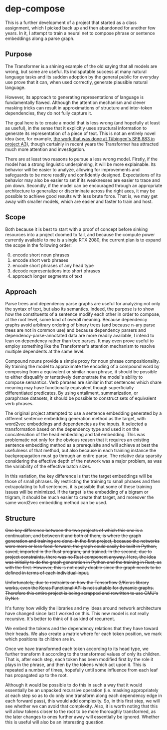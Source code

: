 # dep-compose
This is a further development of a project that started as a class assignment, which I picked back up and then abandoned for another few years. In it, I attempt to train a neural net to compose phrase or sentence embeddings along a parse graph.

## Purpose
The Transformer is a shining example of the old saying that all models are wrong, but some are useful. Its indisputable success at many natural language tasks and its sudden adoption by the general public for everyday use prove that it can, when used correctly, generate plausible natural language.

However, its approach to generating representations of language is fundamentally flawed. Although the attention mechanism and clever masking tricks can result in approximations of structure and inter-token dependencies, they do not fully capture it.

The goal here is to create a model that is less wrong (and hopefully at least as useful), in the sense that it explicitly uses structural information to generate its representation of a piece of text. This is not an entirely novel idea (see, for example, [the work that was done at Tübingen's SFB 883 in project A3](https://uni-tuebingen.de/en/research/core-research/collaborative-research-centers/crc-833/research-projects/a3-hinrichs/)), though certainly in recent years the Transformer has attracted much more attention and investigation.

There are at least two reasons to pursue a less wrong model. Firstly, if the model has a strong linguistic underpinning, it will be more explainable. Its behavior will be easier to analyze, allowing for improvements and safeguards to be more readily and confidently designed. Expectations of its behavior may also be easier to set if its weaknesses are easier to trace and pin down. Secondly, if the model can be encouraged through an appropriate architecture to generalize or discriminate across the right axes, it may be possible to achieve good results with less brute force. That is, we may get away with smaller models, which are easier and faster to train and host.

## Scope
Both because it is best to start with a proof of concept before sinking resources into a project doomed to fail, and because the compute power currently available to me is a single RTX 2080, the current plan is to expand the scope in the following order:

0. encode short noun phrases
1. encode short verb phrases
2. encode short phrases of any head type
3. decode representations into short phrases
4. approach longer segments of text

## Approach

Parse trees and dependency parse graphs are useful for analyzing not only the syntax of text, but also its semantics. Indeed, the purpose is to show how the constituents of a sentence modify each other in order to compose, at the root level, some kind of overall meaning. Because dependency graphs avoid arbitrary ordering of binary trees (and because n-ary parse trees are not in common use) and because dependency parsers and dependency-parse-annotated data are more readily available, I intend to lean on dependency rather than tree parses. It may even prove useful to employ something like the Transformer's attention mechanism to resolve multiple dependents at the same level.

Compound nouns provide a simple proxy for noun phrase compositionality. By training the model to approximate the encoding of a compound word by composing from a equivalent or similar noun phrase, it should be possible to either disqualify or tentatively demonstrate the model's ability to compose semantics. Verb phrases are similar in that sentences which share meaning may have functionally equivalent though superficially differentiated predicates. By using entailment, summarization, or paraphrase datasets, it should be possible to construct sets of equivalent verb phrases.

The original project attempted to use a sentence embedding generated by a different sentence embedding generation method as the target, with word2vec embeddings and dependencies as the inputs. It selected a transformation based on the dependency type and used it on the concatenation of the head embedding and tail embedding. This was problematic not only for the obvious reason that it requires an existing sentence embedding method as a prerequisite and will achieve at best the usefulness of that method, but also because in each training instance the backpropagation must go through an entire parse. The relative data sparsity considering the effective depth of the network was a major problem, as was the variability of the effective batch sizes.

In this variation, the key difference is that the target embeddings will be those of small phrases. By restricting the training to small phrases and then extrapolating to full sentences, it is possible that some of these training issues will be minimized. If the target is the embedding of a bigram or trigram, it should be much easier to create that target, and moreover the same word2vec embedding method can be used.

## Structure

~~One key difference between the two projects of which this one is a continuation, and between it and both of them, is where the graph generation and training are done. In the first project, because the networks were more or less feed-forward, the graph could easily be built in Python, saved, imported in the Rust program, and trained. In the second, due to project constraints, there was no Rust component anyway. Here, the idea was initially to do the graph generation in Python and the training in Rust, as with the first. However, this is not easily doable since the graph needs to be defined in terms of each individual input.~~

~~Unfortunately, due to restraints on how the Tensorflow 2/Keras library works, even the Keras Functional API is not suitable for dynamic graphs. Therefore this entire project is being scrapped and rewritten to use CMU's DyNet.~~

It's funny how wildly the libraries and my ideas around network architecture have changed since last I worked on this. This new model is not really recursive. It's better to think of it as kind of recurrent.

We embed the tokens and the dependency relations that they have toward their heads. We also create a matrix where for each token position, we mark which positions its children are in.

Once we have transformed each token according to its head type, we further transform it according to the transformed values of only its children. That is, after each step, each token has been modified first by the role it plays in the phrase, and then by the tokens which act upon it. This is repeated a number of times, hopefully until some influence from each leaf has propagated up to the root.

Although it would be possible to do this in such a way that it would essentially be an unpacked recursive operation (i.e. masking appropriately at each step so as to do only one transform along each dependency edge in each forward pass), this would add complexity. So, in this first step, we will see whether we can avoid that complexity. Also, it is worth noting that this will allow tokens closer to the root to be more thoroughly transformed, as the later changes to ones further away will essentially be ignored. Whether this is useful will also be an interesting question.

